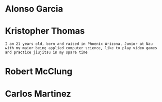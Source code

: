 # Alonso Garcia
# Kristopher Thomas
    I am 21 years old, born and raised in Phoenix Arizona, Junior at Nau with my major being applied computer science, like to play video games and practice jiujitsu in my spare time 
# Robert McClung
# Carlos Martinez

